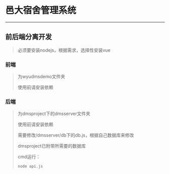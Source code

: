 # 邑大宿舍管理系统

---

## 前后端分离开发

> 必须要安装nodejs，根据需求，选择性安装vue

### 前端

> 为wyudmsdemo文件夹
>
> 使用前请安装依赖

### 后端

> 为dmsproject下的dmsserver文件夹
>
> 使用前请安装依赖
>
> 需要修改/dmsserver/db下的db.js，根据自己数据库来修改
>
> dmsproject已附带所需要的数据库
>
> cmd运行：
>
> ```bash
> node api.js
> ```

